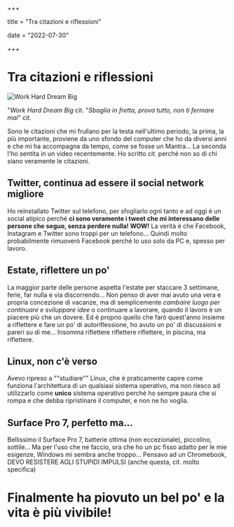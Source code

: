 +++

title = "Tra citazioni e riflessioni"

date = "2022-07-30"

+++

# Tra citazioni e riflessioni

![Work Hard Dream Big](https://res.cloudinary.com/presobene/image/upload/v1659192706/268515_psrdhf.jpg)

"*Work Hard Dream Big* cit.
"*Sbaglia in fretta, prova tutto, non ti fermare mai*" cit.


Sono le citazioni che mi frullano per la testa nell'ultimo periodo, la prima, la più importante, proviene da uno sfondo del computer che ho da diversi anni e che mi ha accompagna da tempo, come se fosse un Mantra... La seconda l'ho sentita in un video recentemente. Ho scritto *cit.* perché non so di chi siano veramente le citazioni.

## Twitter, continua ad essere il social network migliore

Ho reinstallato Twitter sul telefono, per sfogliarlo ogni tanto e ad oggi è un social atipico perché **ci sono veramente i tweet che mi interessano delle persone che seguo, senza perdere nulla! WOW!** La verità è che Facebook, Instagram e Twitter sono troppi per un telefono... Quindi molto probabilmente rimuoverò Facebook perché lo uso solo da PC e, spesso per lavoro.

## Estate, riflettere un po'

La maggior parte delle persone aspetta l'estate per staccare 3 settimane, ferie, far nulla e via discorrendo... Non penso di aver mai avuto una vera e propria concezione di vacanze, ma di semplicemente *cambaire luogo per continuare e sviluppare idee* o continuare a lavorare, quando il lavoro è un piacere più che un dovere.
Ed è proprio quello che farò quest'anno insieme a riflettere e fare un po' di autoriflessione, ho avuto un po' di discussioni e pareri su di me... Insomma riflettere riflettere riflettere, in piscina, ma riflettere.

## Linux, non c'è verso

Avevo ripreso a ""studiare"" Linux, che è praticamente capire come funziona l'architettura di un qualsiasi sistema operativo, ma non riesco ad utilizzarlo come **unico** sistema operativo perché ho sempre paura che si rompa e che debba ripristinare il computer, e non ne ho voglia.

## Surface Pro 7, perfetto ma...

Bellissimo il Surface Pro 7, batterie ottima (non eccezionale), piccolino, sottile... Ma per l'uso che ne faccio, ora che ho un pc fisso adatto per le mie esigenze, Windows mi sembra anche troppo... Pensavo ad un Chromebook, DEVO RESISTERE AGLI STUPIDI IMPULSI (anche questa, cit. molto specifica)


# Finalmente ha piovuto un bel po' e la vita è più vivibile!



